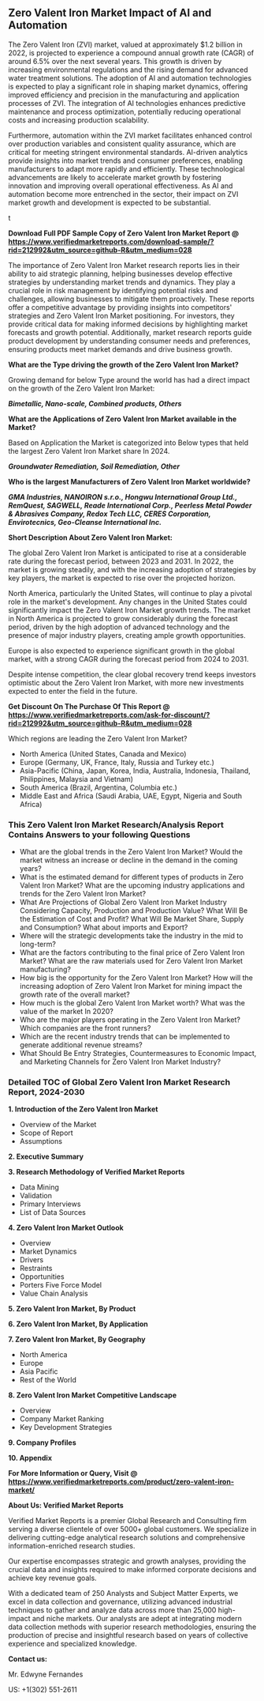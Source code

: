 <h2>Zero Valent Iron Market Impact of AI and Automation</h2><p>The Zero Valent Iron (ZVI) market, valued at approximately $1.2 billion in 2022, is projected to experience a compound annual growth rate (CAGR) of around 6.5% over the next several years. This growth is driven by increasing environmental regulations and the rising demand for advanced water treatment solutions. The adoption of AI and automation technologies is expected to play a significant role in shaping market dynamics, offering improved efficiency and precision in the manufacturing and application processes of ZVI. The integration of AI technologies enhances predictive maintenance and process optimization, potentially reducing operational costs and increasing production scalability.</p><p>Furthermore, automation within the ZVI market facilitates enhanced control over production variables and consistent quality assurance, which are critical for meeting stringent environmental standards. AI-driven analytics provide insights into market trends and consumer preferences, enabling manufacturers to adapt more rapidly and efficiently. These technological advancements are likely to accelerate market growth by fostering innovation and improving overall operational effectiveness. As AI and automation become more entrenched in the sector, their impact on ZVI market growth and development is expected to be substantial.</p>t</p><p id="" class=""><strong>Download Full PDF Sample Copy of Zero Valent Iron Market Report @ <a href="https://www.verifiedmarketreports.com/download-sample/?rid=212992&utm_source=github-R&utm_medium=028" target="_blank">https://www.verifiedmarketreports.com/download-sample/?rid=212992&utm_source=github-R&utm_medium=028</a></strong></p><p>The importance of&nbsp;Zero Valent Iron Market research reports lies in their ability to aid strategic planning, helping businesses develop effective strategies by understanding market trends and dynamics. They play a crucial role in risk management by identifying potential risks and challenges, allowing businesses to mitigate them proactively. These reports offer a competitive advantage by providing insights into competitors' strategies and Zero Valent Iron Market positioning. For investors, they provide critical data for making informed decisions by highlighting market forecasts and growth potential. Additionally, market research reports guide product development by understanding consumer needs and preferences, ensuring products meet market demands and drive business growth.</p><p><strong>What are the&nbsp;Type driving the growth of the Zero Valent Iron Market?</strong></p><p id="" class="">Growing demand for below Type around the world has had a direct impact on the growth of the Zero Valent Iron Market:</p><em><strong>Bimetallic, Nano-scale, Combined products, Others</strong></em></p><strong>What are the&nbsp;Applications&nbsp;of Zero Valent Iron Market available in the Market?</strong></p><p id="" class="">Based on Application the Market is categorized into Below types that held the largest Zero Valent Iron Market share In 2024.</p><em><strong>Groundwater Remediation, Soil Remediation, Other</strong></em></p><strong>Who is the largest Manufacturers of Zero Valent Iron Market worldwide?</strong></p><p><em><strong>GMA Industries, NANOIRON s.r.o., Hongwu International Group Ltd., RemQuest, SAGWELL, Reade International Corp., Peerless Metal Powder & Abrasives Company, Redox Tech LLC, CERES Corporation, Envirotecnics, Geo-Cleanse International Inc.</strong></em></p><p id="" class=""><strong>Short Description About Zero Valent Iron Market:</strong></p><p>The global Zero Valent Iron Market is anticipated to rise at a considerable rate during the forecast period, between 2023 and 2031. In 2022, the market is growing steadily, and with the increasing adoption of strategies by key players, the market is expected to rise over the projected horizon.</p><p>North America, particularly the United States, will continue to play a pivotal role in the market's development. Any changes in the United States could significantly impact the Zero Valent Iron Market growth trends. The market in North America is projected to grow considerably during the forecast period, driven by the high adoption of advanced technology and the presence of major industry players, creating ample growth opportunities.</p><p>Europe is also expected to experience significant growth in the global market, with a strong CAGR during the forecast period from 2024 to 2031.</p><p>Despite intense competition, the clear global recovery trend keeps investors optimistic about the Zero Valent Iron Market, with more new investments expected to enter the field in the future.</p><p id="" class=""><strong>Get Discount On The Purchase Of This Report @ <a href="https://www.verifiedmarketreports.com/ask-for-discount/?rid=212992&utm_source=github-R&utm_medium=028" target="_blank">https://www.verifiedmarketreports.com/ask-for-discount/?rid=212992&utm_source=github-R&utm_medium=028</a></strong></p>Which regions are leading the Zero Valent Iron Market?</p><ul><li>North America (United States, Canada and Mexico)</li><li>Europe (Germany, UK, France, Italy, Russia and Turkey etc.)</li><li>Asia-Pacific (China, Japan, Korea, India, Australia, Indonesia, Thailand, Philippines, Malaysia and Vietnam)</li><li>South America (Brazil, Argentina, Columbia etc.)</li><li>Middle East and Africa (Saudi Arabia, UAE, Egypt, Nigeria and South Africa)</li></ul><h3 id="" class="">This Zero Valent Iron Market Research/Analysis Report Contains Answers to your following Questions</h3><ul><li>What are the global trends in the Zero Valent Iron Market? Would the market witness an increase or decline in the demand in the coming years?</li><li>What is the estimated demand for different types of products in Zero Valent Iron Market? What are the upcoming industry applications and trends for the Zero Valent Iron Market?</li><li>What Are Projections of Global Zero Valent Iron Market Industry Considering Capacity, Production and Production Value? What Will Be the Estimation of Cost and Profit? What Will Be Market Share, Supply and Consumption? What about imports and Export?</li><li>Where will the strategic developments take the industry in the mid to long-term?</li><li>What are the factors contributing to the final price of Zero Valent Iron Market? What are the raw materials used for Zero Valent Iron Market manufacturing?</li><li>How big is the opportunity for the Zero Valent Iron Market? How will the increasing adoption of Zero Valent Iron Market for mining impact the growth rate of the overall market?</li><li>How much is the global Zero Valent Iron Market worth? What was the value of the market In 2020?</li><li>Who are the major players operating in the Zero Valent Iron Market? Which companies are the front runners?</li><li>Which are the recent industry trends that can be implemented to generate additional revenue streams?</li><li>What Should Be Entry Strategies, Countermeasures to Economic Impact, and Marketing Channels for Zero Valent Iron Market Industry?</li></ul><h3 id="" class="">Detailed TOC of Global Zero Valent Iron Market Research Report, 2024-2030</h3><p id="" class=""><strong>1. Introduction of the Zero Valent Iron Market</strong></p><ul><li>Overview of the Market</li><li>Scope of Report</li><li>Assumptions</li></ul><p id="" class=""><strong>2. Executive Summary</strong></p><p id="" class=""><strong>3. Research Methodology of Verified Market Reports</strong></p><ul><li>Data Mining</li><li>Validation</li><li>Primary Interviews</li><li>List of Data Sources</li></ul><p id="" class=""><strong>4. Zero Valent Iron Market Outlook</strong></p><ul><li>Overview</li><li>Market Dynamics</li><li>Drivers</li><li>Restraints</li><li>Opportunities</li><li>Porters Five Force Model</li><li>Value Chain Analysis</li></ul><p id="" class=""><strong>5. Zero Valent Iron Market, By Product</strong></p><p id="" class=""><strong>6. Zero Valent Iron Market, By Application</strong></p><p id="" class=""><strong>7. Zero Valent Iron Market, By Geography</strong></p><ul><li>North America</li><li>Europe</li><li>Asia Pacific</li><li>Rest of the World</li></ul><p id="" class=""><strong>8. Zero Valent Iron Market Competitive Landscape</strong></p><ul><li>Overview</li><li>Company Market Ranking</li><li>Key Development Strategies</li></ul><p id="" class=""><strong>9. Company Profiles</strong></p><p id="" class=""><strong>10. Appendix</strong></p><p id="" class=""><strong>For More Information or Query, Visit @ <a href="https://www.verifiedmarketreports.com/product/zero-valent-iron-market/" target="_blank">https://www.verifiedmarketreports.com/product/zero-valent-iron-market/</a></strong></p><p id="" class=""><strong>About Us: Verified Market Reports</strong></p><p id="" class="">Verified Market Reports is a premier Global Research and Consulting firm serving a diverse clientele of over 5000+ global customers. We specialize in delivering cutting-edge analytical research solutions and comprehensive information-enriched research studies.</p><p id="" class="">Our expertise encompasses strategic and growth analyses, providing the crucial data and insights required to make informed corporate decisions and achieve key revenue goals.</p><p id="" class="">With a dedicated team of 250 Analysts and Subject Matter Experts, we excel in data collection and governance, utilizing advanced industrial techniques to gather and analyze data across more than 25,000 high-impact and niche markets. Our analysts are adept at integrating modern data collection methods with superior research methodologies, ensuring the production of precise and insightful research based on years of collective experience and specialized knowledge.</p><p id="" class=""><strong>Contact us:</strong></p><p id="" class="">Mr. Edwyne Fernandes</p><p id="" class="">US: +1(302) 551-2611</p>